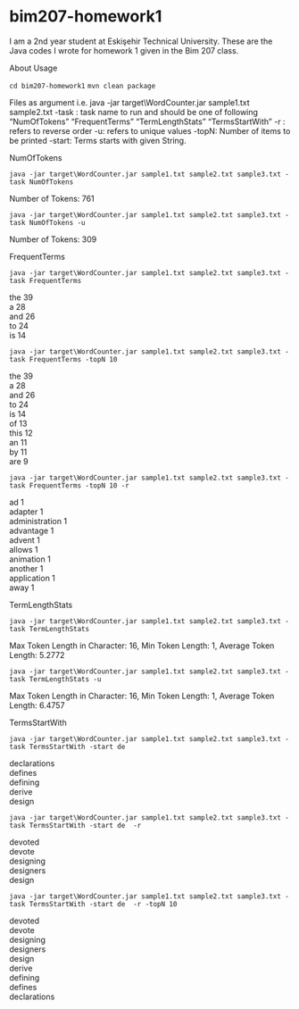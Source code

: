 # bim207-homework1
I am a 2nd year student at Eskişehir Technical University.
These are the Java codes I wrote for homework 1 given in the Bim 207 class.

About Usage


`cd bim207-homework1`
`mvn clean package`

Files as argument i.e. java -jar target\WordCounter.jar sample1.txt sample2.txt 
-task : task name to run and should be one of following “NumOfTokens” “FrequentTerms” 
“TermLengthStats” “TermsStartWith” 
-r : refers to reverse order 
-u: refers to unique values 
-topN: Number of items to be printed 
-start: Terms starts with given String.

NumOfTokens

`java -jar target\WordCounter.jar sample1.txt sample2.txt sample3.txt -task NumOfTokens`

Number of Tokens: 761 

`java -jar target\WordCounter.jar sample1.txt sample2.txt sample3.txt -task NumOfTokens -u`

Number of Tokens: 309 


FrequentTerms

`java -jar target\WordCounter.jar sample1.txt sample2.txt sample3.txt -task FrequentTerms`


the 39 <br>
a 28 <br>
and 26 <br>
to 24 <br>
is 14 <br>


`java -jar target\WordCounter.jar sample1.txt sample2.txt sample3.txt -task FrequentTerms -topN 10`


the 39 <br>
a 28 <br>
and 26 <br>
to 24 <br>
is 14 <br>
of 13 <br>
this 12 <br>
an 11 <br>
by 11 <br>
are 9 <br>

`java -jar target\WordCounter.jar sample1.txt sample2.txt sample3.txt -task FrequentTerms -topN 10
-r `

ad 1 <br>
adapter 1 <br>
administration 1 <br>
advantage 1 <br>
advent 1 <br>
allows 1 <br>
animation 1 <br>
another 1 <br>
application 1 <br>
away 1 <br>

TermLengthStats

`java -jar target\WordCounter.jar sample1.txt sample2.txt sample3.txt -task TermLengthStats`

Max Token Length in Character: 16, Min Token Length: 1, Average Token Length: 5.2772 

`java -jar target\WordCounter.jar sample1.txt sample2.txt sample3.txt -task TermLengthStats -u`

Max Token Length in Character: 16, Min Token Length: 1, Average Token Length: 6.4757 

TermsStartWith

`java -jar target\WordCounter.jar sample1.txt sample2.txt sample3.txt -task TermsStartWith -start de` 

declarations <br>
defines <br>
defining <br>
derive <br>
design <br>

`java -jar target\WordCounter.jar sample1.txt sample2.txt sample3.txt -task TermsStartWith -start de 
-r`

devoted <br>
devote <br>
designing <br>
designers <br>
design <br>

`java -jar target\WordCounter.jar sample1.txt sample2.txt sample3.txt -task TermsStartWith -start de 
-r -topN 10` 

devoted <br>
devote <br>
designing <br>
designers <br>
design <br>
derive <br>
defining <br>
defines <br>
declarations <br>
